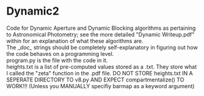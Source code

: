 # Dynamic2
Code for Dynamic Aperture and Dynamic Blocking algorithms as pertaining to Astronomical Photometry; see the more detailed "Dynamic Writeup.pdf" within for an explanation of what these algorithms are.  
The \__doc\__ strings should be completely self-explanatory in figuring out how the code behaves on a programming level.  
program.py is the file with the code in it.  
heights.txt is a list of pre-computed values stored as a .txt. They store what I called the "zeta" function in the .pdf file. DO NOT STORE heights.txt IN A SEPERATE DIRECTORY TO v8.py AND EXPECT compartmentalize() TO WORK!!! (Unless you MANUALLY specifiy barmap as a keyword argument)  
